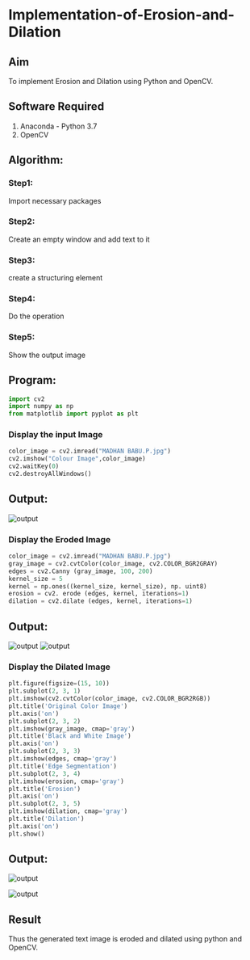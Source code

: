 # Implementation-of-Erosion-and-Dilation
## Aim
To implement Erosion and Dilation using Python and OpenCV.
## Software Required
1. Anaconda - Python 3.7
2. OpenCV
## Algorithm:

### Step1:
Import necessary packages



### Step2:
Create an empty window and add text to it


### Step3:
create a structuring element


### Step4:
Do the operation


### Step5:
Show the output image


 
## Program:

``` Python
import cv2
import numpy as np
from matplotlib import pyplot as plt
```


### Display the input Image
```Python
color_image = cv2.imread("MADHAN BABU.P.jpg")
cv2.imshow("Colour Image",color_image)
cv2.waitKey(0)
cv2.destroyAllWindows()
```
## Output:
![output](./a.png)

### Display the Eroded Image
```Python
color_image = cv2.imread("MADHAN BABU.P.jpg")
gray_image = cv2.cvtColor(color_image, cv2.COLOR_BGR2GRAY)
edges = cv2.Canny (gray_image, 100, 200)
kernel_size = 5
kernel = np.ones((kernel_size, kernel_size), np. uint8)
erosion = cv2. erode (edges, kernel, iterations=1)
dilation = cv2.dilate (edges, kernel, iterations=1)
```
## Output:
![output](./b.png)
![output](./e.png)


### Display the Dilated Image
```Python
plt.figure(figsize=(15, 10))
plt.subplot(2, 3, 1)
plt.imshow(cv2.cvtColor(color_image, cv2.COLOR_BGR2RGB))
plt.title('Original Color Image')
plt.axis('on')
plt.subplot(2, 3, 2)
plt.imshow(gray_image, cmap='gray')
plt.title('Black and White Image')
plt.axis('on')
plt.subplot(2, 3, 3)
plt.imshow(edges, cmap='gray')
plt.title('Edge Segmentation')
plt.subplot(2, 3, 4)
plt.imshow(erosion, cmap='gray')
plt.title('Erosion')
plt.axis('on')
plt.subplot(2, 3, 5)
plt.imshow(dilation, cmap='gray')
plt.title('Dilation')
plt.axis('on')
plt.show()
```
## Output:
![output](./c.png)

![output](./d.png)

## Result
Thus the generated text image is eroded and dilated using python and OpenCV.